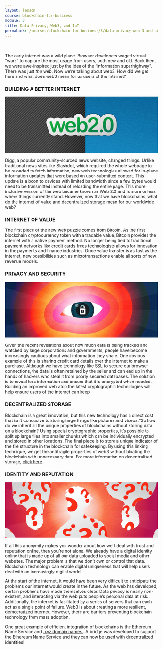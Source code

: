 ```yaml
---
layout: lesson
course: blockchain-for-business
module: 3
title: Data Privacy, Web3, and IoT
permalink: /courses/blockchain-for-business/3/data-privacy-web-3-and-iot
---
```



<br>
<br>
<span class="openingParagraph">
The early internet was a wild place. Browser developers waged virtual “wars” to capture the most usage from users, both new and old. Back then, we were awe-inspired just by the idea of the “information superhighway”. There was just <i>the</i> web. Now we’re talking about web3. How did we get here and what does web3 mean for us users of the internet?</span>
<h3>BUILDING A BETTER INTERNET</h3>

<img src="/assets/img/courses/blockchain-for-business/Web2point0-01.jpg" />

<span style="font-weight: 400;">Digg, a popular community-sourced news website, changed things. Unlike traditional news sites like Slashdot, which required the whole webpage to be reloaded to fetch information, new web technologies allowed for in-place information updates that were based on user-submitted content. This update is a boon to devices with limited bandwidth since a few bytes would need to be transmitted instead of reloading the entire page. This more inclusive version of the web became known as Web 2.0 and is more or less where things currently stand. However, now that we have blockchains, what do the internet of value and decentralized storage mean for our worldwide web?</span>

<h3>INTERNET OF VALUE</h3>

<span style="font-weight: 400;">The first piece of the new web puzzle comes from Bitcoin. As the first blockchain cryptocurrency token with a tradable value, Bitcoin provides the internet with a native payment method. No longer being tied to traditional payment networks like credit cards frees technologists allows for innovation in the payments and finance industries. Once value transfer is as fast as the internet, new possibilities such as microtransactions enable all sorts of new revenue models. </span>

<h3>PRIVACY AND SECURITY</h3>

<img src="/assets/img/courses/blockchain-for-business/PrivacySecurity-01.jpg" />

<span style="font-weight: 400;">Given the recent revelations about how much data is being tracked and watched by large corporations and governments, people have become increasingly cautious about what information they share. One obvious example of this is sharing credit card details over the internet to make a purchase. Although we have technology like SSL to secure our browser connections, the data is often retained by the seller and can end up in the hands of hackers who steal it from poorly secured databases. The solution is to reveal less information and ensure that it is encrypted when needed. Building an improved web atop the latest cryptographic technologies will help ensure users of the internet can keep  </span>
<h3>DECENTRALIZED STORAGE</h3>

<span style="font-weight: 400;">Blockchain is a great innovation, but this new technology has a direct cost that isn’t conducive to storing large things like pictures and videos.“So how do we inherit all the unique properties of blockchains without storing data on a blockchain? Using special cryptographic properties, it’s possible to split up large files into smaller chunks which can be individually encrypted and stored in other locations. The final piece is to store a unique indicator of the file structure in the blockchain for safekeeping. By using this linking technique, we get the antifragile properties of web3 without bloating the blockchain with unnecessary data. For more information on decentralized storage, </span><a href="https://theblockchaininstitute.org/courses/decentralized-storage/"><span style="font-weight: 400;">click here</span></a><span style="font-weight: 400;">.</span>
<h3>IDENTITY AND REPUTATION</h3>

<img src="/assets/img/courses/blockchain-for-business/Identity-01.jpg" />

<span style="font-weight: 400;">If all this anonymity makes you wonder about how we’ll deal with trust and reputation online, then you’re not alone. We already have a digital identity online that is made up of all our data uploaded to social media and other websites. The major problem is that we don’t own or control that data. Blockchain technology can enable digital uniqueness that will help users deal with an increasingly digital world. </span>

<span style="font-weight: 400;">At the start of the internet, it would have been very difficult to anticipate the problems our internet would create in the future. As the web has developed, certain problems have made themselves clear. Data privacy is nearly non-existent, and interacting via the web puts people’s personal data at risk. Additionally, the internet is facilitated by a series of servers that can each act as a single point of failure. Web3 is about creating a more resilient, democratized internet. However, there are barriers preventing blockchain technology from mass adoption.</span>

One great example of efficient integration of blockchains is the Ethereum Name Service and <a href="https://shareasale.com/r.cfm?b=1380184&u=2618510&m=46483&urllink=&afftrack=">.xyz domain names </a>. A bridge was developed to support the Ethereum Name Service and they can now be used with decentralized identities!